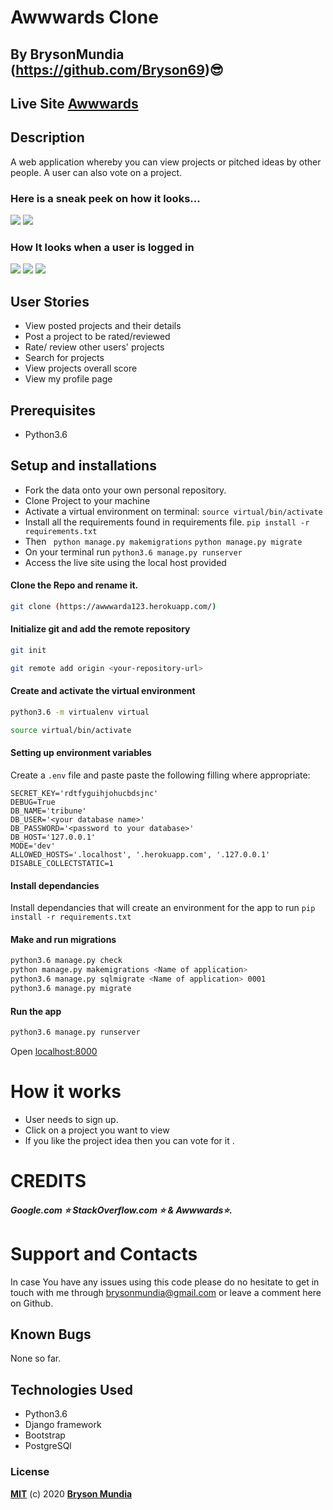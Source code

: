 # Awwwards Clone

## By BrysonMundia (https://github.com/Bryson69)😎 

## Live Site [Awwwards](https://awwwarda123.herokuapp.com/) 

## Description

A web application whereby you can view projects or pitched ideas by other people. A user can also vote on a project.

### Here is a sneak peek on how it looks...

![](screenshotss/img1.png)
![](screenshotss/img3.png)

### How It looks when a user is logged in

![](screenshotss/img4.png)
![](screenshotss/img5.png)
![](screenshotss/img6.png)

## User Stories

* View posted projects and their details
* Post a project to be rated/reviewed
* Rate/ review other users' projects
* Search for projects 
* View projects overall score
* View my profile page


## Prerequisites
* Python3.6

## Setup and installations
* Fork the data onto your own personal repository.
* Clone Project to your machine
* Activate a virtual environment on terminal: `source virtual/bin/activate`
* Install all the requirements found in requirements file. `pip install -r requirements.txt`
* Then ` python manage.py makemigrations` `python manage.py migrate`
* On your terminal run `python3.6 manage.py runserver`
* Access the live site using the local host provided

#### Clone the Repo and rename it.
```bash
git clone (https://awwwarda123.herokuapp.com/)
```
#### Initialize git and add the remote repository
```bash
git init
```
```bash
git remote add origin <your-repository-url>
```

#### Create and activate the virtual environment
```bash
python3.6 -m virtualenv virtual
```

```bash
source virtual/bin/activate
```

#### Setting up environment variables
Create a `.env` file and paste paste the following filling where appropriate:
```
SECRET_KEY='rdtfyguihjohucbdsjnc'
DEBUG=True
DB_NAME='tribune'
DB_USER='<your database name>'
DB_PASSWORD='<password to your database>'
DB_HOST='127.0.0.1'
MODE='dev'
ALLOWED_HOSTS='.localhost', '.herokuapp.com', '.127.0.0.1'
DISABLE_COLLECTSTATIC=1
```

#### Install dependancies
Install dependancies that will create an environment for the app to run
`pip install -r requirements.txt`

#### Make and run migrations
```bash
python3.6 manage.py check
python manage.py makemigrations <Name of application>
python3.6 manage.py sqlmigrate <Name of application> 0001
python3.6 manage.py migrate
```

#### Run the app
```bash
python3.6 manage.py runserver
```
Open [localhost:8000](http://127.0.0.1:8000/)

# How it works
* User needs to sign up.
* Click on a project you want to view
* If you like the project idea then you can vote for it . 

# CREDITS
##### Google.com ⭐️ StackOverflow.com ⭐️ &  Awwwards:star:.

# Support and Contacts
In case You have any issues using this code please do no hesitate to get in touch with me through brysonmundia@gmail.com or leave a comment here on Github.

## Known Bugs
None so far.

## Technologies Used
- Python3.6
- Django framework
- Bootstrap
- PostgreSQl

### License
**[MIT](./LICENSE)** (c) 2020 **[Bryson Mundia]()**
